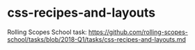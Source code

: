 # css-recipes-and-layouts

Rolling Scopes School task: https://github.com/rolling-scopes-school/tasks/blob/2018-Q1/tasks/css-recipes-and-layouts.md
